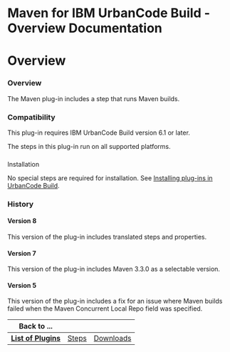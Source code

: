 
Maven for IBM UrbanCode Build - Overview Documentation
======================================================

# Overview




### Overview




 


The Maven plug-in includes a step that runs Maven builds.


### Compatibility


This plug-in 
requires IBM UrbanCode Build version 6.1 or later.


The steps in this plug-in run on all supported platforms.


### 
Installation


No special steps are required for installation. See [Installing plug-ins in UrbanCode 
Build](http://www-01.ibm.com/support/knowledgecenter/#!/SS8NMD_6.1.2/com.ibm.ucbuild.doc/topics/plugin_ch.html 
"Installing plug-ins in UrbanCode Build").


### History


#### Version 8


This version of the plug-in includes 
translated steps and properties.


#### Version 7


This version of the plug-in includes Maven 3.3.0 as a selectable 
version.


#### Version 5


This version of the plug-in includes a fix for an issue where Maven builds failed when the 
Maven Concurrent Local Repo field was specified.




|Back to ...|||
| :---: | :---: | :---: |
|[**List of Plugins**](../../index.md)|[Steps](./steps.md)|[Downloads](./downloads.md)|
